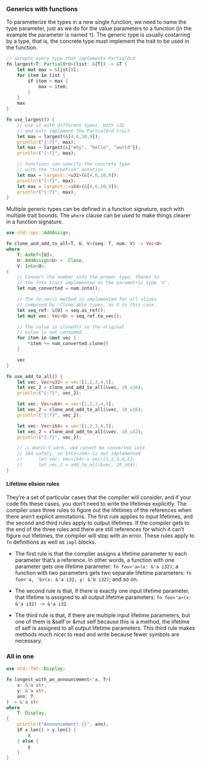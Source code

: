
### Generics with functions 

To parameterize the types in a new single function, we need to name the type parameter, just
as we do for the value parameters to a function (in the example the parameter is named `T`).
The generic type is usually costarring by a type, that is, the concrete type must implement
the trait to be used in the function.

```rust
// accepts every type that implements PartialOrd
fn largest<T: PartialOrd>(list: &[T]) -> &T {
    let mut max = &list[0];
    for item in list {
        if item > max {
            max = item;
        }
    }
    max
}

fn use_largest() {
    // use it with different types, both i32 
    // and &str implement the PartialOrd trait
    let max = largest(&[4,6,10,9]);
    println!("{:?}", max);
    let max = largest(&["ehy", "hello", "world"]);
    println!("{:?}", max);

    // functions can specify the concrete type
    // with the "turbofish" notation 
    let max = largest::<u32>(&[4,6,10,9]);
    println!("{:?}", max);
    let max = largest::<i64>(&[4,6,10,9]);
    println!("{:?}", max);
}
```

Multiple generic types can be defined in a function signature, each with multiple trait 
bounds. The `where` clause can be used to make things clearer in a function signature.

```rust
use std::ops::AddAssign;

fn clone_and_add_to_all<T, U, V>(seq: T, num: V) -> Vec<U>
where
    T: AsRef<[U]>,
    U: AddAssign<U> +  Clone,
    V: Into<U>,
{
    // Convert the number into the proper type, thanks to
    // the Into trait implemented on the parametric type 'V'.
    let num_converted = num.into();

    // The to_vec() method is implemented for all slices
    // composed by 'Clone'able types, as U in this case.
    let seq_ref: &[U] = seq.as_ref();
    let mut vec: Vec<U> = seq_ref.to_vec();

    // The value is cloned() so the original
    // value is not consumed.
    for item in &mut vec {
        *item += num_converted.clone()
    }

    vec
}

fn use_add_to_all() {
    let vec: Vec<u32> = vec![1,2,3,4,5];
    let vec_2 = clone_and_add_to_all(&vec, 10_u16);
    println!("{:?}", vec_2);

    let vec: Vec<u64> = vec![1,2,3,4,5];
    let vec_2 = clone_and_add_to_all(&vec, 10_u16);
    println!("{:?}", vec_2);

    let vec: Vec<i64> = vec![1,2,3,4,5];
    let vec_2 = clone_and_add_to_all(&vec, 10_u32);
    println!("{:?}", vec_2);

    // ⚠️ doesn't work, u64 cannot be converted into
    // i64 safely, so Into<i64> is not implemented
    //      let vec: Vec<i64> = vec![1,2,3,4,5];
    //      let vec_2 = add_to_all(&vec, 10_u64);
}
```


#### Lifetime elision rules

They’re a set of particular cases that the compiler will consider, and if your code fits 
these cases, you don’t need to write the lifetimes explicitly. The compiler uses three rules 
to figure out the lifetimes of the references when there aren’t explicit annotations. The 
first rule applies to input lifetimes, and the second and third rules apply to output lifetimes. 
If the compiler gets to the end of the three rules and there are still references for which it 
can’t figure out lifetimes, the compiler will stop with an error. These rules apply to `fn` 
definitions as well as `impl` blocks.
 
- The first rule is that the compiler assigns a lifetime parameter to each parameter that’s a reference. 
In other words, a function with one parameter gets one lifetime parameter: `fn foo<'a>(x: &'a i32)`; a 
function with two parameters gets two separate lifetime parameters: `fn foo<'a, 'b>(x: &'a i32, y: &'b i32)`; 
and so on.

- The second rule is that, if there is exactly one input lifetime parameter, that lifetime is assigned 
to all output lifetime parameters: `fn foo<'a>(x: &'a i32) -> &'a i32`.

- The third rule is that, if there are multiple input lifetime parameters, but one of them is &self or 
&mut self because this is a method, the lifetime of self is assigned to all output lifetime parameters.
This third rule makes methods much nicer to read and write because fewer symbols are necessary.

### All in one

```rust
use std::fmt::Display;

fn longest_with_an_announcement<'a, T>(
    x: &'a str,
    y: &'a str,
    ann: T,
) -> &'a str
where
    T: Display,
{
    println!("Announcement! {}", ann);
    if x.len() > y.len() {
        x
    } else {
        y
    }
}
```
